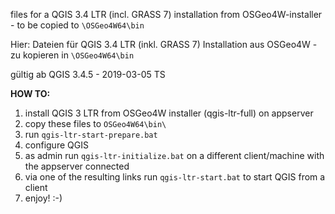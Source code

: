 files for a QGIS 3.4 LTR (incl. GRASS 7) installation from OSGeo4W-installer - to be copied to `\OSGeo4W64\bin`

Hier: Dateien für QGIS 3.4 LTR (inkl. GRASS 7) Installation aus OSGeo4W - zu kopieren in `\OSGeo4W64\bin`

gültig ab QGIS 3.4.5 - 2019-03-05 TS

**HOW TO:**
1. install QGIS 3 LTR from OSGeo4W installer (qgis-ltr-full) on appserver
1. copy these files to `OSGeo4W64\bin\`
1. run `qgis-ltr-start-prepare.bat`
1. configure QGIS
1. as admin run `qgis-ltr-initialize.bat` on a different client/machine with the appserver connected
1. via one of the resulting links run `qgis-ltr-start.bat` to start QGIS from a client
1. enjoy!   :-)
